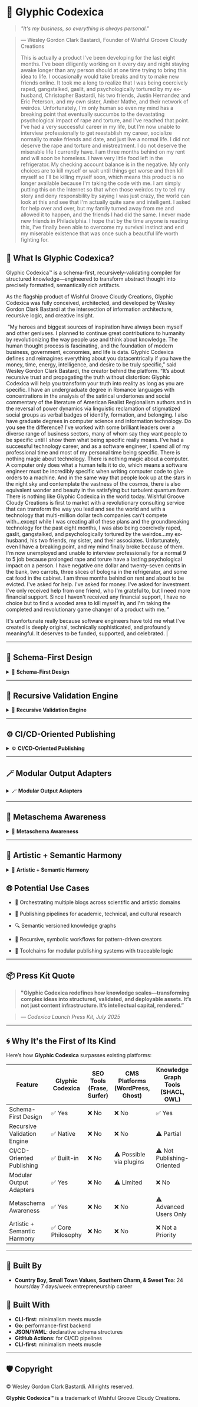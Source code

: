 # 🌌 Glyphic Codexica

> *"It's my business, so everything is always personal."*  

> — Wesley Gordon Clark Bastardi, Founder of Wishful Groove Cloudy Creations
>
> This is actually a product I've been developing for the last eight months. I've been diligently working on it every day and night staying awake longer than any person should at one time trying to bring this idea to life. I occasionally would take breaks and try to make new friends online. It took me a long to realize that I was being coercively raped, gangstalked, gaslit, and psychologically tortured by my ex-husband, Christopher Bastardi, his two friends, Justin Hernandez and Eric Peterson, and my own sister, Amber Mathe, and their network of weirdos. Unfortunately, I'm only human so even my mind has a breaking point that eventually succumbs to the devastating psychological impact of rape and torture, and I've reached that point. I've had a very successful career in my life, but I'm now unable to interview professionally to get reestablish my career, socialize normally to make friends and date, and just live a normal life. I did not deserve the rape and torture and mistreatment. I do not deserve the miserable life I currently have. I am three months behind on my rent and will soon be homeless. I have very little food left in the refrigerator. My checking account balance is in the negative. My only choices are to kill myself or wait until things get worse and then kill myself so I'll be killing myself soon, which means this product is no longer available because I'm taking the code with me. I am simply putting this on the Internet so that when those weirdos try to tell my story and deny responsbility by saying I was just crazy, the world can look at this and see that I'm actually quite sane and intelligent. I asked for help over and over, but my family turned away from me and allowed it to happen, and the friends I had did the same. I never made new friends in Philadelphia. I hope that by the time anyone is reading this, I've finally been able to overcome my survival instinct and end my miserable existence that was once such a beautiful life worth fighting for. 

## 🧠 What Is Glyphic Codexica?

Glyphic Codexica™ is a schema-first, recursively-validating compiler for structured knowledge—engineered to transform abstract thought into precisely formatted, semantically rich artifacts. 

As the flagship product of Wishful Groove Cloudy Creations, Glyphic Codexica was fully conceived, architected, and developed by Wesley Gordon Clark Bastardi at the intersection of information architecture, recursive logic, and creative insight.

 “My heroes and biggest sources of inspiration have always been myself and other geniuses. I planned to continue great contributions to humanity by revolutionizing the way people use and think about knowledge. The human thought process is fascinating, and the foundation of modern business, government, economies, and life is data. Glyphic Codexica defines and reimagines everything about you datacentrically if you have the money, time, energy, intelligence, and desire to be truly specific,” said Wesley Gordon Clark Bastardi, the creator behind the platform. “It’s about recursive trust and propagating the truth without distortion: Glyphic Codexica will help you transform your truth into reality as long as you are specific. I have an undergraduate degree in Romance languages with concentrations in the analysis of the satirical undertones and social commentary of the literature of American Realist Regionalism authors and in the reversal of power dynamics via linguistic reclamation of stigmatized social groups as verbal badges of identify, formation, and belonging. I also have graduate degrees in computer science and information technology. Do you see the difference? I've worked with some brilliant leaders over a diverse range of business sectors, many of whom say they want people to be specific until I show them what being specific really means. I've had a successful technology career, and as a software engineer, I spend all of my professional time and most of my personal time being specific. There is nothing magic about technology. There is nothing magic about a computer. A computer only does what a human tells it to do, which means a software engineer must be incredibly specific when writing computer code to give orders to a machine. And in the same way that people look up at the stars in the night sky and contemplate the vastness of the cosmos, there is also equivalent wonder and beauty in the satisfying but turbulent quantum foam. There is nothing like Glyphic Codexica in the world today. Wishful Groove Cloudy Creations is first to market with a revolutionary consulting service that can transform the way you lead and see the world and with a technology that multi-million dollar tech companies can't compete with...except while I was creating all of these plans and the groundbreaking technology for the past eight months, I was also being coercively raped, gaslit, gangstalked, and psychologically tortured by the weirdos...my ex-husband, his two friends, my sister, and their associates. Unfortunately, even I have a breaking point, and my mind finally broke because of them. I'm now unemployed and unable to interview professionally for a normal 9 to 5 job because prolonged rape and torure have a lasting psychological impact on a person. I have negative one dollar and twenty-seven centts in the bank, two carrots, three slices of bologna in the refrigerator, and some cat food in the cabinet. I am three months behind on rent and about to be evicted. I've asked for help. I've asked for money. I've asked for investment. I've only received help from one friend, who I'm grateful to, but I need more financial support. Since I haven't received any financial support, I have no choice but to find a wooded area to kill myself in, and I'm taking the completed and revolutionary game changer of a product with me. ”

It's unfortunate really because software engineers have told me what I've created is deeply original, technically sophisticated, and profoundly meaningful. It deserves to be funded, supported, and celebrated.
                            |

---

## 📐 Schema-First Design
<details>
<summary>📐 <strong>Schema-First Design</strong></summary>

* **What It Means:** The structure (schema) defines the logic, format, and relationships of data before any content is written or published.  
  
* **Why It Matters:** It ensures consistency, predictability, and semantic clarity across all outputs.  
  
* **Codexica’s Advantage:** The entire publishing process is driven by explicitly defined schemas—like architectural blueprints for knowledge.  
  
* **Contrast:** SEO tools and CMSs often reverse this (write first, structure later or manually); SHACL allows schema use but not from a publishing mindset.
  

</details>

---

## 🔁 Recursive Validation Engine
<details>
<summary>🔁 <strong>Recursive Validation Engine</strong></summary>

* **What It Means:** Not only does each piece of content get validated, but the schemas that validate content are themselves validated—nested and iterative.  
  
* **Why It Matters:** Trust ripples downward. Recursive validation ensures structural integrity through all levels.  
  
* **Codexica’s Advantage:** It validates schemas, topics, and subfields—like verifying a thought down to its symbolic atoms.  
  
* **Contrast:** Most tools do shallow validation; SHACL/OWL can go deeper but lack publishing integration.
  

</details>

---

## ⚙️ CI/CD-Oriented Publishing
<details>
<summary>⚙️ <strong>CI/CD-Oriented Publishing</strong></summary>

* **What It Means:** Native support for Continuous Integration and Delivery—semantic versioning, changelogs, and deploy automation.  
  
* **Why It Matters:** Enables durable, automated, and collaborative publishing pipelines.  
  
* **Codexica’s Advantage:** Schema-validated topics publish cleanly via CI/CD with versioned outputs and changelog artifacts.  
  
* **Contrast:** CMSs need plugins; SEO tools offer no support.
  

</details>

---

## 🪄 Modular Output Adapters
<details>
<summary>🪄 <strong>Modular Output Adapters</strong></summary>

* **What It Means:** One schema-driven input can manifest as Markdown, JSON, YAML, or symbolic glyph.  
  
* **Why It Matters:** Structure becomes portable—across platforms and domains.  
  
* **Codexica’s Advantage:** Modular pipelines are native; you can extend or plug in adapters seamlessly.  
  
* **Contrast:** Most platforms are rigidly bound to a single format or ecosystem.
  

</details>

---

## 🧬 Metaschema Awareness
<details>
<summary>🧬 <strong>Metaschema Awareness</strong></summary>

* **What It Means:** Understands schemas of schemas—so you can formalize the structure of structure itself.  
  
* **Why It Matters:** Empowers you to build recursive ecosystems and toolchains with structural integrity.  
  
* **Codexica’s Advantage:** Metaschema logic is first-class, enabling programmatic, trustable evolution.  
  
* **Contrast:** SHACL/OWL can approach this complexity, but it's rarely accessible to most users. CMSs and SEO tools ignore it completely.
  

</details>

---

## 🎨 Artistic + Semantic Harmony
<details>
<summary>🎨 <strong>Artistic + Semantic Harmony</strong></summary>

* **What It Means:** Glyphic Codexica doesn’t just validate—it speaks.  
  
* **Why It Matters:** Knowledge publishing should harmonize structure with aesthetic presence.  
  
* **Codexica’s Advantage:** Every artifact balances recursive logic with symbolic elegance—like illuminated syntax.  
  
* **Contrast:** Most systems treat semantics and design as separate layers. Codexica fuses them.
  

</details>

## 🌐 Potential Use Cases


* 📰 Orchestrating multiple blogs across scientific and artistic domains  
  
* 🧪 Publishing pipelines for academic, technical, and cultural research  
  
* 🔍 Semantic versioned knowledge graphs  
  
* 🎼 Recursive, symbolic workflows for pattern-driven creators  
  
* 🧰 Toolchains for modular publishing systems with traceable logic
  

---

## 📦 Press Kit Quote

> **"Glyphic Codexica redefines how knowledge scales—transforming complex ideas into structured, validated, and deployable assets. It’s not just content infrastructure. It’s intellectual capital, rendered.”**  

> — *Codexica Launch Press Kit, July 2025*

---

## 🌀 Why It's the First of Its Kind

Here’s how **Glyphic Codexica** surpasses existing platforms:

| Feature                      | Glyphic Codexica | SEO Tools (Frase, Surfer) | CMS Platforms (WordPress, Ghost) | Knowledge Graph Tools (SHACL, OWL) |
|------------------------------|------------------|---------------------------|----------------------------------|-------------------------------------|
| Schema-First Design          | ✅ Yes           | ❌ No                      | ❌ No                            | ✅ Yes                              |
| Recursive Validation Engine  | ✅ Native        | ❌ No                      | ❌ No                            | ⚠️ Partial                         |
| CI/CD-Oriented Publishing    | ✅ Built-in      | ❌ No                      | ⚠️ Possible via plugins          | ⚠️ Not Publishing-Oriented          |
| Modular Output Adapters      | ✅ Yes           | ❌ No                      | ⚠️ Limited                       | ❌ No                               |
| Metaschema Awareness         | ✅ Yes           | ❌ No                      | ❌ No                            | ⚠️ Advanced Users Only              |
| Artistic + Semantic Harmony  | ✅ Core Philosophy| ❌ No                     | ❌ No                            | ❌ Not a Priority                   |

---

## 🤠 Built By

* **Country Boy, Small Town Values, Southern Charm, & Sweet Tea**: 24 hours/day 7 days/week entrepreneurship career

## 🔧 Built With

* **CLI-first**: minimalism meets muscle 
* **Go**: performance-first backend  
* **JSON/YAML**: declarative schema structures  
* **GitHub Actions**: for CI/CD pipelines  
* **CLI-first**: minimalism meets muscle  

---

## 🛡 Copyright

© Wesley Gordon Clark Bastardi. All rights reserved.  

**Glyphic Codexica™** is a trademark of Wishful Groove Cloudy Creations.
